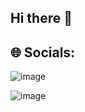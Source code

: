 ## Hi there 👋

<!--
**omarAmira/omarAmira** is a ✨ _special_ ✨ repository because its `README.md` (this file) appears on your GitHub profile.

Here are some ideas to get you started:

- 🔭 I’m currently working on ...
- 🌱 I’m currently learning ...
- 👯 I’m looking to collaborate on ...
- 🤔 I’m looking for help with ...
- 💬 Ask me about ...
- 📫 How to reach me: ...
- 😄 Pronouns: ...
- ⚡ Fun fact: ...
-->
## 🌐 Socials:
![image](https://github.com/user-attachments/assets/554aeaea-3c53-4659-935c-8b4189035e94)

![image]([https://github.com/user-attachments/assets/954f0e0e-0026-4001-b6ee-13b0fd7f3744]=[https://facebook.com/amar.amira1])

